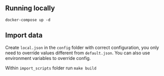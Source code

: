 ## Running locally
`docker-compose up -d`

## Import data
Create `local.json` in the `config` folder with correct configuration, you only need to override values different from `default.json`. You can also use environment variables to override config.

Within `import_scripts` folder run `make build`
